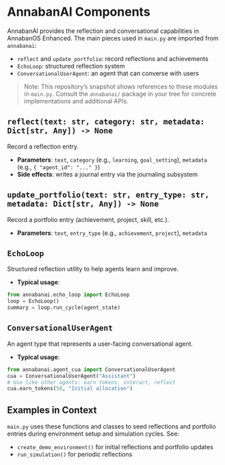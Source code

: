 # AnnabanAI Components

AnnabanAI provides the reflection and conversational capabilities in AnnabanOS Enhanced. The main pieces used in `main.py` are imported from `annabanai`:

- `reflect` and `update_portfolio`: record reflections and achievements
- `EchoLoop`: structured reflection system
- `ConversationalUserAgent`: an agent that can converse with users

> Note: This repository’s snapshot shows references to these modules in `main.py`. Consult the `annabanai/` package in your tree for concrete implementations and additional APIs.

## `reflect(text: str, category: str, metadata: Dict[str, Any]) -> None`
Record a reflection entry.

- **Parameters**: `text`, `category` (e.g., `learning`, `goal_setting`), `metadata` (e.g., `{ "agent_id": "..." }`)
- **Side effects**: writes a journal entry via the journaling subsystem

## `update_portfolio(text: str, entry_type: str, metadata: Dict[str, Any]) -> None`
Record a portfolio entry (achievement, project, skill, etc.).

- **Parameters**: `text`, `entry_type` (e.g., `achievement`, `project`), `metadata`

## `EchoLoop`
Structured reflection utility to help agents learn and improve.

- **Typical usage**:
```python
from annabanai.echo_loop import EchoLoop
loop = EchoLoop()
summary = loop.run_cycle(agent_state)
```

## `ConversationalUserAgent`
An agent type that represents a user-facing conversational agent.

- **Typical usage**:
```python
from annabanai.agent_cua import ConversationalUserAgent
cua = ConversationalUserAgent("Assistant")
# Use like other agents: earn tokens, interact, reflect
cua.earn_tokens(50, "Initial allocation")
```

## Examples in Context
`main.py` uses these functions and classes to seed reflections and portfolio entries during environment setup and simulation cycles. See:
- `create_demo_environment()` for initial reflections and portfolio updates
- `run_simulation()` for periodic reflections
